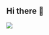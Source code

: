 ## Hi there 👋

<a href="https://github.com/devxb/gitanimals">
  <img src="https://render.gitanimals.org/farms/{ehbeak}"/>
</a>
<!--
**ehBeak/ehbeak** is a ✨ _special_ ✨ repository because its `README.md` (this file) appears on your GitHub profile.

Here are some ideas to get you started:

- 🔭 I’m currently working on ...
- 🌱 I’m currently learning ...
- 👯 I’m looking to collaborate on ...
- 🤔 I’m looking for help with ...
- 💬 Ask me about ...
- 📫 How to reach me: ...
- 😄 Pronouns: ...
- ⚡ Fun fact: ...
-->
